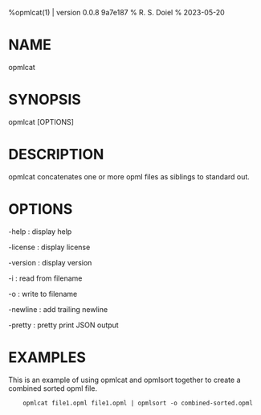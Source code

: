 %opmlcat(1) | version 0.0.8 9a7e187
% R. S. Doiel
% 2023-05-20

# NAME

opmlcat

# SYNOPSIS

opmlcat [OPTIONS]

# DESCRIPTION

opmlcat concatenates one or more opml files as siblings to standard out.

# OPTIONS

-help
: display help

-license
: display license

-version
: display version

-i
: read from filename

-o
: write to filename

-newline
: add trailing newline

-pretty
: pretty print JSON output

# EXAMPLES

This is an example of using opmlcat and opmlsort together to 
create a combined sorted opml file.

~~~
    opmlcat file1.opml file1.opml | opmlsort -o combined-sorted.opml
~~~



